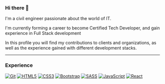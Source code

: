 ### Hi there 👋

I'm a civil engineer passionate about the world of IT.

I'm currently forming a career to become Certified Tech Developer, and gain experience in Full Stack development

In this profile you will find my contributions to clients and organizations, as well as the experience gained with different development stacks.

---

### Experience
[![Git](https://img.shields.io/badge/Git-F1502F?style=for-the-badge&logo=git&logoColor=white&labelColor=101010)]()
[![HTML5](https://img.shields.io/badge/HTML5-E34F26?style=for-the-badge&logo=html5&logoColor=white&labelColor=101010)]()
[![CSS3](https://img.shields.io/badge/CSS3-1572B6?style=for-the-badge&logo=css3&logoColor=white&labelColor=101010)]()
[![Bootstrap](https://img.shields.io/badge/Bootstrap-3C1361?style=for-the-badge&logo=bootstrap&logoColor=white&labelColor=101010)]()
[![SASS](https://img.shields.io/badge/SASS-CC6699?style=for-the-badge&logo=sass&logoColor=white&labelColor=101010)]()
[![JavaScript](https://img.shields.io/badge/JavaScript-F7DF1E?style=for-the-badge&logo=javascript&logoColor=white&labelColor=101010)]()
[![React](https://img.shields.io/badge/React-61DBFB?style=for-the-badge&logo=react&logoColor=white&labelColor=101010)]()

<!--
**esis8/esis8** is a ✨ _special_ ✨ repository because its `README.md` (this file) appears on your GitHub profile.

Here are some ideas to get you started:

- 🔭 I’m currently working on ...
- 🌱 I’m currently learning ...
- 👯 I’m looking to collaborate on ...
- 🤔 I’m looking for help with ...
- 💬 Ask me about ...
- 📫 How to reach me: ...
- 😄 Pronouns: ...
- ⚡ Fun fact: ...
-->
